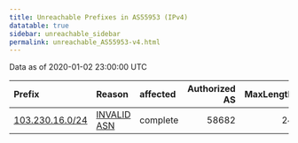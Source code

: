 ```yaml
---
title: Unreachable Prefixes in AS55953 (IPv4)
datatable: true
sidebar: unreachable_sidebar
permalink: unreachable_AS55953-v4.html
---
```


Data as of 2020-01-02 23:00:00 UTC


<div class="datatable-begin"></div>

| Prefix                                                   | Reason                                                                                                 | affected   |   Authorized AS |   MaxLength | Anchor                                       |   unreachable /24s |
|:---------------------------------------------------------|:-------------------------------------------------------------------------------------------------------|:-----------|----------------:|------------:|:---------------------------------------------|-------------------:|
| [103.230.16.0/24](https://stat.ripe.net/103.230.16.0/24) | [INVALID ASN](https://rpki-validator.ripe.net/announcement-preview?asn=AS55953&prefix=103.230.16.0/24) | complete   |           58682 |          24 | [APNIC](unreachable_APNIC_RPKI_Root-v4.html) |                  1 |

<div class="datatable-end"></div>